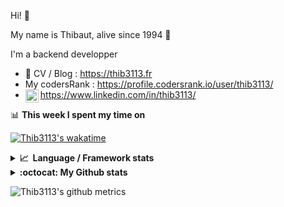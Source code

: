 Hi! 👋

My name is Thibaut, alive since 1994 🍷

I'm a backend developper

-   📝 CV / Blog : https://thib3113.fr
-   My codersRank : https://profile.codersrank.io/user/thib3113/
-   <a href="https://www.linkedin.com/in/thib3113/"><img align="left" alt="Thib3113's Linkedin" width="21px" src="https://raw.githubusercontent.com/peterthehan/peterthehan/master/assets/linkedin.svg" /></a> https://www.linkedin.com/in/thib3113/

📊 **This week I spent my time on**

[![Thib3113's wakatime](https://github-readme-stats.vercel.app/api/wakatime?username=thib3113&layout=default&theme=dracula&langs_count=6&hide_title=true&hide_border=true)](https://wakatime.com/@thib3113)

<details>
  <summary><b>📈&nbsp;&nbsp;Language&nbsp;/&nbsp;Framework stats</b></summary>
  <br/>  
  <a href='https://profile.codersrank.io/user/thib3113/'>
  <img src='http://cr-skills-chart-widget.azurewebsites.net/api/api?username=thib3113&padding=30&skills=php,batchfile,javascript,less,mysql,reactjs,scss,shell,typescript,vue'>
  </a>
</details>

<details>
  <summary><b>:octocat: My Github stats</b></summary>
  <br/>  
  
  <img src="https://github-readme-stats.vercel.app/api?username=thib3113&theme=dracula&show_icons=true&" alt="Thib3113's GitHub stats" />

<!--START_SECTION:activity-->

1. 🎉 Merged PR [#125](https://github.com/thib3113/unifi-client/pull/125) in [thib3113/unifi-client](https://github.com/thib3113/unifi-client)
2. 🎉 Merged PR [#124](https://github.com/thib3113/unifi-client/pull/124) in [thib3113/unifi-client](https://github.com/thib3113/unifi-client)
3. 🗣 Commented on [#414](https://github.com/lowlighter/metrics/issues/414) in [lowlighter/metrics](https://github.com/lowlighter/metrics)
4. 🎉 Merged PR [#123](https://github.com/thib3113/unifi-client/pull/123) in [thib3113/unifi-client](https://github.com/thib3113/unifi-client)
5. 🎉 Merged PR [#122](https://github.com/thib3113/unifi-client/pull/122) in [thib3113/unifi-client](https://github.com/thib3113/unifi-client)
 <!--END_SECTION:activity-->

</details>

![Thib3113's github metrics](https://gist.githubusercontent.com/thib3113/83a96e16f8bca103f1b0e376186c66ec/raw/github-metrics.svg)
